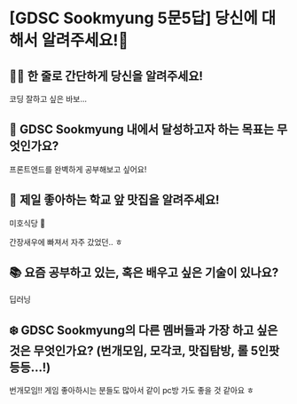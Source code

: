 # [GDSC Sookmyung 5문5답] 당신에 대해서 알려주세요!👀

## ☝🏻 한 줄로 간단하게 당신을 알려주세요!

코딩 잘하고 싶은 바보...

## 🎯 GDSC Sookmyung 내에서 달성하고자 하는 목표는 무엇인가요?

프론트엔드를 완벽하게 공부해보고 싶어요!

## 🍕 제일 좋아하는 학교 앞 맛집을 알려주세요!

미호식당 🦐

간장새우에 빠져서 자주 갔었던.. ㅎ

## 📚 요즘 공부하고 있는, 혹은 배우고 싶은 기술이 있나요?

딥러닝

## ❄️ GDSC Sookmyung의 다른 멤버들과 가장 하고 싶은 것은 무엇인가요? (번개모임, 모각코, 맛집탐방, 롤 5인팟 등등...!)

번개모임!! 게임 좋아하시는 분들도 많아서 같이 pc방 가도 좋을 것 같아요 ㅎ
